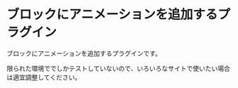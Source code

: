 # ブロックにアニメーションを追加するプラグイン

ブロックにアニメーションを追加するプラグインです。

限られた環境ででしかテストしていないので、いろいろなサイトで使いたい場合は適宜調整してください。
